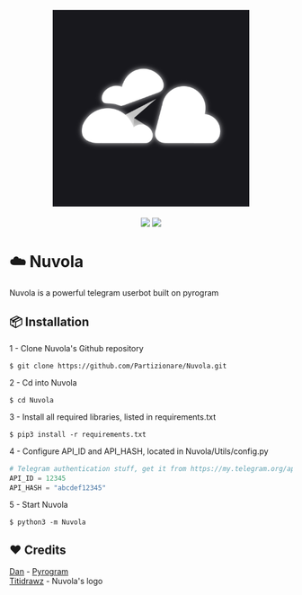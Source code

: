 <p align="center">
  <img src="https://github.com/Partizionare/Nuvola/blob/main/logo.png" height="350px"><br><br>
  <img src="https://img.shields.io/github/license/Partizionare/Nuvola?style=flat">
  <a href="https://www.codacy.com/gh/Partizionare/Nuvola/dashboard?utm_source=github.com&amp;utm_medium=referral&amp;utm_content=Partizionare/Nuvola&amp;utm_campaign=Badge_Grade"><img src="https://app.codacy.com/project/badge/Grade/985283c2039649b7984f2157f005121f"/></a>
</p>

# ☁️ Nuvola
Nuvola is a powerful telegram userbot built on pyrogram

## 📦 Installation
1 - Clone Nuvola's Github repository<br>
```
$ git clone https://github.com/Partizionare/Nuvola.git
```

2 - Cd into Nuvola<br>
```
$ cd Nuvola
```
3 - Install all required libraries, listed in requirements.txt<br>
```
$ pip3 install -r requirements.txt
```

4 - Configure API_ID and API_HASH, located in Nuvola/Utils/config.py<br>
```python
# Telegram authentication stuff, get it from https://my.telegram.org/apps
API_ID = 12345
API_HASH = "abcdef12345"
```

5 - Start Nuvola<br>
```
$ python3 -m Nuvola
```

## ❤️ Credits
[Dan](https://github.com/delivrance) - [Pyrogram](https://pyrogram.org/)<br>
[Titidrawz](https://twitter.com/titidrawz) - Nuvola's logo
